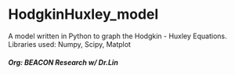 # HodgkinHuxley_model

A model written in Python to graph the Hodgkin - Huxley Equations.
Libraries used: Numpy, Scipy, Matplot

##### Org: BEACON Research w/ Dr.Lin 
